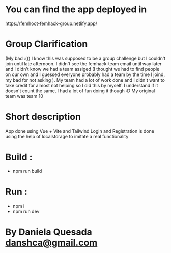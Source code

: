 # You can find the app deployed in

https://femhoot-femhack-group.netlify.app/

# Group Clarification
(My bad :())
I know this was supposed to be a group challenge but I couldn't join until late afternoon. I didn't see the femhack-team email until way later and I didn't know we had a 
team assiged (I thought we had to find people on our own and I guessed everyone probably had a team by the time I joind, my bad for not asking ). My team had a lot of work done and I didn't want to take credit for almost not helping so I did this by myself. I understand if it doesn't count the same, I had a lot of fun doing it though :D 
My original team was team 10

# Short description

App done using Vue + Vite and Tailwind
Login and Registration is done using the help of localstorage to imitate a real functionality

# Build : 
- npm run build

# Run : 
- npm i
- npm run dev


# By Daniela Quesada danshca@gmail.com